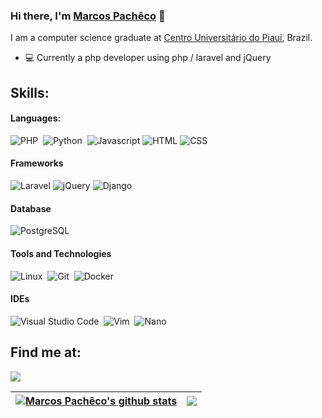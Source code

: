 ### Hi there, I'm [Marcos Pachêco](#) 👋

I am a computer science graduate at [Centro Universitário do Piauí](https://unifapi.edu.br/), Brazil.


- 💻 Currently a php developer using php / laravel and jQuery

## Skills:

#### Languages:

![PHP](	https://img.shields.io/badge/PHP-777BB4?style=for-the-badge&logo=php&logoColor=white)&nbsp;
![Python](https://img.shields.io/badge/Python-3776AB?style=for-the-badge&logo=python&logoColor=white)&nbsp;
![Javascript](https://img.shields.io/badge/JavaScript-323330?style=for-the-badge&logo=javascript&logoColor=F7DF1E)
![HTML](https://img.shields.io/badge/HTML5-E34F26?style=for-the-badge&logo=html5&logoColor=white)
![CSS](https://img.shields.io/badge/CSS3-1572B6?style=for-the-badge&logo=css3&logoColor=white)

#### Frameworks

![Laravel](https://img.shields.io/badge/Laravel-FF2D20?style=for-the-badge&logo=laravel&logoColor=white)
![jQuery](https://img.shields.io/badge/jQuery-0769AD?style=for-the-badge&logo=jquery&logoColor=whit)
![Django](https://img.shields.io/badge/Django-092E20?style=for-the-badge&logo=django&logoColor=white)

#### Database

![PostgreSQL](https://img.shields.io/badge/PostgreSQL-316192?style=for-the-badge&logo=postgresql&logoColor=white)&nbsp;

#### Tools and Technologies

![Linux](https://img.shields.io/badge/Linux-FCC624?style=for-the-badge&logo=linux&logoColor=black)&nbsp;
![Git](https://img.shields.io/badge/GIT-E44C30?style=for-the-badge&logo=git&logoColor=white)&nbsp;
![Docker](https://img.shields.io/badge/Docker-3A76F0?style=for-the-badge&logo=docker&logoColor=white)


#### IDEs

![Visual Studio Code](https://img.shields.io/badge/Visual%20Studio%20Code-0078d7.svg?style=for-the-badge&logo=visual-studio-code&logoColor=white)&nbsp;
![Vim](https://img.shields.io/badge/VIM-%2311AB00.svg?style=for-the-badge&logo=vim&logoColor=white)&nbsp;
![Nano](https://img.shields.io/badge/nano-4A90E2?style=for-the-badge&logo=nano&logoColor=white)

## Find me at:

<p align = "center">

[<img src="https://img.shields.io/badge/linkedin-%2312100E.svg?&style=for-the-badge&logo=linkedin&logoColor=white&color=black" />](https://www.linkedin.com/in/marcos-pach%C3%AAco/)
</p>

| <a href="https://github.com/Marcos-Pacheco/github-readme-stats"><img align="center" src="https://github-readme-stats.vercel.app/api?username=Marcos-Pacheco&show_icons=true&include_all_commits=true&theme=buefy&hide_border=true" alt="Marcos Pachêco's github stats" /></a> | <a href="https://github.com/Marcos-Pacheco/github-readme-stats"><img align="center" src="https://github-readme-stats.vercel.app/api/top-langs/?username=Marcos-Pacheco&layout=compact&theme=buefy&hide_border=true" /></a> |
| ------------- | ------------- |
